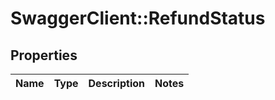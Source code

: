 # SwaggerClient::RefundStatus

## Properties
Name | Type | Description | Notes
------------ | ------------- | ------------- | -------------

